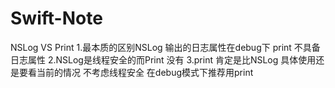 # Swift-Note
NSLog VS Print 
1.最本质的区别NSLog 输出的日志属性在debug下  print 不具备日志属性
2.NSLog是线程安全的而Print 没有
3.print 肯定是比NSLog  具体使用还是要看当前的情况 不考虑线程安全 在debug模式下推荐用print
